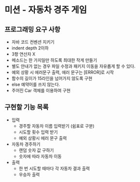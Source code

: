 # 미션 - 자동차 경주 게임

## 프로그래밍 요구 사항
- 자바 코드 컨벤션 지키기
- indent depth 2이하
- 3항 연산자 X
- 메소드는 한 가지일만 하도록 최대한 작게 만들기
- 별도 안내가 없는 경우 파일 수정과 패키지 이동을 자유롭게 할 수 있다.
- 예외 상황 시 에러문구 출력, 에러 문구는 [ERROR]로 시작
- 함수의 길이가 15라인을 넘어가지 않도록 구현
- else 예약어를 쓰지 않는다.
- 주어진 Car 객체를 이용하여 구현

## 구현할 기능 목록
- 입력
  - 경주할 자동차 이름 입력받기 (쉼표로 구분)
  - 시도할 횟수 입력 받기
  - 예외 상황시 에러 문구 출력
- 자동차 경주하기
  - 랜덤 숫자 값 구하기
  - 숫자에 따라 자동차 이동
- 출력
  - 한 번 시도할 때마다 각 자동차 결과 출력
  - 우승자 출력
